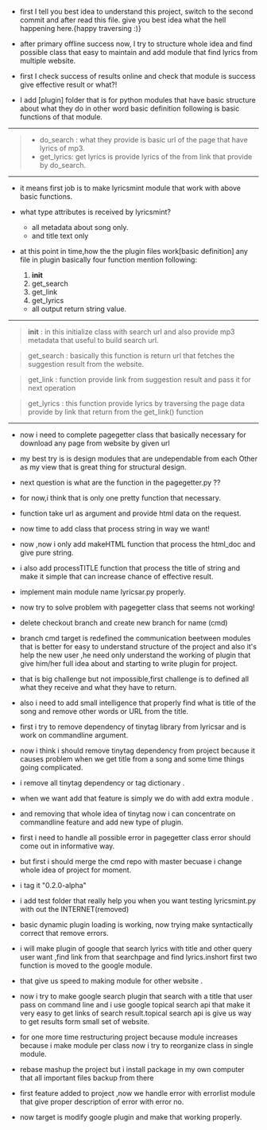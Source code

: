 - first I tell you best idea to understand this project, switch to the second commit and after read this file. give you best idea what the hell happening
   here.{happy traversing :)}

- after primary offline success now, I try to structure whole idea and find possible class that easy to maintain and add module that find lyrics
   from multiple website.

- first I check success of results online and check that module is success give effective result or what?!

- I add [plugin] folder that is for python modules that have basic structure about what they do in other word basic definition following is basic functions          of that module.

--------------------------------------------------------------------------------

  >  - do_search :
  >      what they provide is basic url of the page that have lyrics of mp3.
  >  - get_lyrics:
  >      get lyrics is provide lyrics of the from link that provide by do_search.

--------------------------------------------------------------------------------

- it means first job is to make lyricsmint module that work with above basic  functions.

- what type attributes is received by lyricsmint?
   - all metadata about song only.
   - and title text only

- at this point in time,how the the plugin files work[basic definition]   any file in plugin basically four function mention following:
  1. __init__
  2. get_search
  3. get_link
  4. get_lyrics
  - all output return string value.

--------------------------------------------------------------------------------
  > __init__ : in this initialize class with search url and also provide mp3  metadata that useful to build search url.

  > get_search : basically this function is return url that fetches the  suggestion
   result from the website.

  > get_link : function provide link from suggestion result and pass it for next
   operation

  > get_lyrics : this function provide lyrics by traversing the page data provide
  >by link that return from the get_link() function

--------------------------------------------------------------------------------

- now i need to complete pagegetter class that basically necessary for download any page from website by given url

- my best try is is design modules that are undependable from each Other as my view that is great thing for structural design.

- next question is what are the function in the pagegetter.py ??

- for now,i think that is only one pretty function that necessary.

- function take url as argument and provide html data on the request.

- now time to add class that process string in way we want!

- now ,now i only add makeHTML function that process the html_doc and give pure
string.

- i also add processTITLE function that process the title of string and make it simple that can increase chance of effective result.

- implement main module name lyricsar.py properly.

- now try to solve problem with pagegetter class that seems not working!

- delete checkout branch and create new branch for name (cmd)

- branch cmd target is redefined the communication beetween modules that is better for easy to understand structure of the project and also it's
   help the new user ,he need only understand the working of plugin that give him/her full idea about and starting to write plugin for project.

- that is big challenge but not impossible,first challenge is to defined all what they receive and what they have to return.

- also i need to add small intelligence that properly find what is title of the song and remove other words or URL from the title.

- first i try to remove dependency of tinytag library from lyricsar and is work on commandline argument.

- now i think i should remove tinytag dependency from project because it causes
problem when we get title from a song and some time things going complicated.

- i remove all tinytag dependency or tag dictionary .

- when we want add that feature is simply we do with add extra module .

-  and removing that whole idea of tinytag now i can concentrate on commandline feature and add new type of plugin.

- first i need to handle all possible error in pagegetter class error should come out in informative way.

- but first i should merge the cmd repo with master becuase i change whole idea of project for moment.

- i tag it "0.2.0-alpha"


- i add test folder that really help you when you want  testing lyricsmint.py with out the INTERNET(removed)

- basic dynamic plugin loading is working, now trying make syntactically correct  that remove errors.

- i will make plugin of google that search lyrics with title and other query user want ,find link from that searchpage and find lyrics.inshort first two function is moved to the google module.

- that give us speed to making module for other  website .

- now i try to make google search plugin that search with a title that user pass on command line and i use google topical search api that make it very easy
  to get links of search result.topical search api is give us way to get results form small set of website.

- for one more time restructuring project because module increases because i make module per class now i try to reorganize class in single module.

- rebase mashup the project but i install package in my own computer that all important files backup from there

-  first feature added to project ,now we handle error with errorlist module that give proper description of error with error no.
- now target is modify google plugin and make that working properly.
